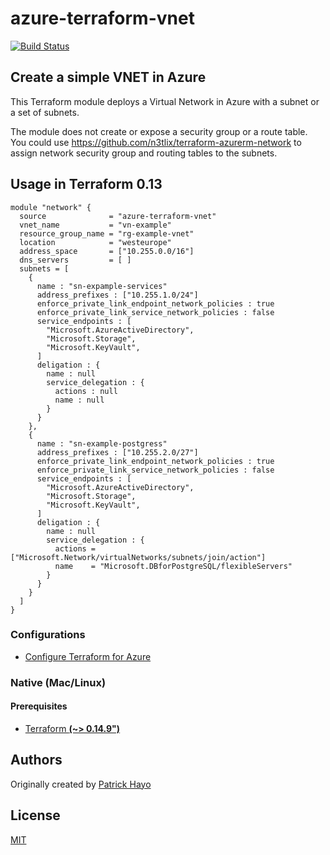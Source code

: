 # azure-terraform-vnet

[![Build Status](https://travis-ci.org/N3tLiX/azure-terraform-vnet.svg?branch=master)](https://travis-ci.org/N3tLiX/azure-terraform-vnet)

## Create a simple VNET in Azure

This Terraform module deploys a Virtual Network in Azure with a subnet or a set of subnets.

The module does not create or expose a security group or a route table.
You could use https://github.com/n3tlix/terraform-azurerm-network to assign network security group and routing tables to the subnets.

## Usage in Terraform 0.13
```hcl
module "network" {
  source              = "azure-terraform-vnet"
  vnet_name           = "vn-example"
  resource_group_name = "rg-example-vnet"
  location            = "westeurope"
  address_space       = ["10.255.0.0/16"]
  dns_servers         = [ ]
  subnets = [
    {
      name : "sn-expample-services"
      address_prefixes : ["10.255.1.0/24"]
      enforce_private_link_endpoint_network_policies : true
      enforce_private_link_service_network_policies : false
      service_endpoints : [
        "Microsoft.AzureActiveDirectory",
        "Microsoft.Storage",
        "Microsoft.KeyVault",
      ]
      deligation : {
        name : null
        service_delegation : {
          actions : null
          name : null
        }
      }
    },
    {
      name : "sn-example-postgress"
      address_prefixes : ["10.255.2.0/27"]
      enforce_private_link_endpoint_network_policies : true
      enforce_private_link_service_network_policies : false
      service_endpoints : [
        "Microsoft.AzureActiveDirectory",
        "Microsoft.Storage",
        "Microsoft.KeyVault",
      ]
      deligation : {
        name : null
        service_delegation : {
          actions = ["Microsoft.Network/virtualNetworks/subnets/join/action"]
          name    = "Microsoft.DBforPostgreSQL/flexibleServers"
        }
      }
    }
  ]
}
```

### Configurations

- [Configure Terraform for Azure](https://docs.microsoft.com/en-us/azure/virtual-machines/linux/terraform-install-configure)

### Native (Mac/Linux)

#### Prerequisites

- [Terraform **(~> 0.14.9")**](https://www.terraform.io/downloads.html)

## Authors

Originally created by [Patrick Hayo](http://github.com/adminph-de)

## License

[MIT](LICENSE)